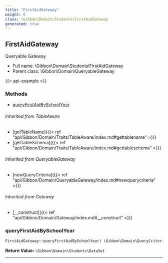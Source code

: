 ```yaml
---
title: "FirstAidGateway"
weight: 0
class: \Gibbon\Domain\Students\FirstAidGateway
generated: true
---
```


## FirstAidGateway

Queryable Gateway



* Full name: \Gibbon\Domain\Students\FirstAidGateway
* Parent class: \Gibbon\Domain\QueryableGateway

{{< api-example >}} 



### Methods

- [queryFirstAidBySchoolYear](#queryfirstaidbyschoolyear)




###### Inherited from TableAware
- [getTableName]({{< ref "api/Gibbon/Domain/Traits/TableAware/index.md#gettablename" >}})
- [getTableSchema]({{< ref "api/Gibbon/Domain/Traits/TableAware/index.md#gettableschema" >}})

###### Inherited from QueryableGateway
- [newQueryCriteria]({{< ref "api/Gibbon/Domain/QueryableGateway/index.md#newquerycriteria" >}})

###### Inherited from Gateway
- [__construct]({{< ref "api/Gibbon/Domain/Gateway/index.md#__construct" >}})



### queryFirstAidBySchoolYear



```php
FirstAidGateway::queryFirstAidBySchoolYear( \Gibbon\Domain\QueryCriteria $criteria, $gibbonSchoolYearID ): \Gibbon\Domain\Students\DataSet
```






**Return Value:**
`\Gibbon\Domain\Students\DataSet`  



---

